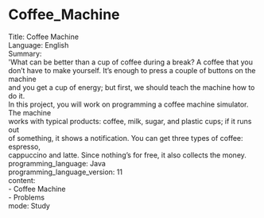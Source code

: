 # Coffee_Machine<br/>
Title: Coffee Machine<br/>
Language: English<br/>
Summary:<br/>
 'What can be better than a cup of coffee during a break? A coffee that you<br/>
  don’t have to make yourself. It’s enough to press a couple of buttons on the machine<br/>
  and you get a cup of energy; but first, we should teach the machine how to do it.<br/>
  In this project, you will work on programming a coffee machine simulator. The machine<br/>
  works with typical products: coffee, milk, sugar, and plastic cups; if it runs out<br/>
  of something, it shows a notification. You can get three types of coffee: espresso,<br/>
  cappuccino and latte. Since nothing’s for free, it also collects the money.<br/>
  programming_language: Java<br/>
  programming_language_version: 11<br/>
  content:<br/>
    - Coffee Machine<br/>
    - Problems<br/>
  mode: Study<br/>

